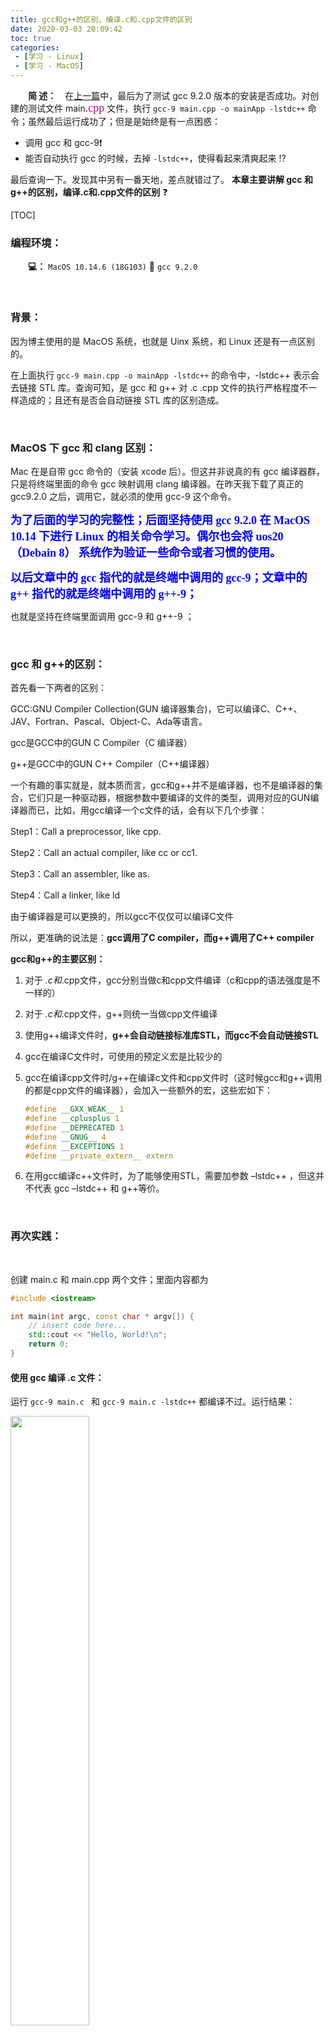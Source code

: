 ```yaml
---
title: gcc和g++的区别，编译.c和.cpp文件的区别
date: 2020-03-03 20:09:42
toc: true
categories: 
 - [学习 - Linux]
 - [学习 - MacOS]
---
```




　　**简  述：**　在[上一篇](https://blog.csdn.net/qq_33154343/article/details/104639656)中，最后为了测试 gcc 9.2.0 版本的安装是否成功。对创建的测试文件 main<font color=#D0087E size=4 face="幼圆">.cpp</font> 文件，执行 `gcc-9 main.cpp -o mainApp -lstdc++` 命令；虽然最后运行成功了；但是是始终是有一点困惑：

- 调用 gcc 和 gcc-9❗️
- 能否自动执行 gcc 的时候，去掉 `-lstdc++`，使得看起来清爽起来 ⁉️

最后查询一下。发现其中另有一番天地，差点就错过了。 **本章主要讲解 gcc 和 g++的区别，编译.c和.cpp文件的区别** ❓

<!-- more -->

[TOC]

### 编程环境：

　　**💻：**  `MacOS 10.14.6 (18G103)` 📎 `gcc 9.2.0`

<br>

### 背景：

因为博主使用的是 MacOS 系统，也就是 Uinx 系统，和 Linux 还是有一点区别的。

在上面执行 `gcc-9 main.cpp -o mainApp -lstdc++` 的命令中，-lstdc++ 表示会去链接 STL 库。查询可知，是 gcc 和 g++ 对 .c .cpp 文件的执行严格程度不一样造成的；且还有是否会自动链接 STL 库的区别造成。

<br>

### MacOS 下 gcc 和 clang 区别：

Mac 在是自带 gcc 命令的（安装 xcode 后）。但这并非说真的有 gcc 编译器群，只是将终端里面的命令 gcc 映射调用 clang 编译器。在昨天我下载了真正的 gcc9.2.0 之后，调用它，就必须的使用 gcc-9 这个命令。



<font color=#0000FF size=4 face="幼圆">**为了后面的学习的完整性；后面坚持使用 gcc 9.2.0 在 MacOS 10.14 下进行 Linux 的相关命令学习。偶尔也会将 uos20（Debain 8） 系统作为验证一些命令或者习惯的使用。**</font> 



<font color=#0000FF size=4 face="幼圆">**以后文章中的 gcc 指代的就是终端中调用的 gcc-9；文章中的 g++ 指代的就是终端中调用的 g++-9；**</font>



也就是坚持在终端里面调用 gcc-9 和 g++-9 ；

<br>

### gcc 和 g++的区别：

首先看一下两者的区别：

GCC:GNU Compiler Collection(GUN 编译器集合)，它可以编译C、C++、JAV、Fortran、Pascal、Object-C、Ada等语言。

gcc是GCC中的GUN C Compiler（C 编译器）

g++是GCC中的GUN C++ Compiler（C++编译器）

一个有趣的事实就是，就本质而言，gcc和g++并不是编译器，也不是编译器的集合，它们只是一种驱动器，根据参数中要编译的文件的类型，调用对应的GUN编译器而已，比如，用gcc编译一个c文件的话，会有以下几个步骤：

Step1：Call a preprocessor, like cpp.

Step2：Call an actual compiler, like cc or cc1.

Step3：Call an assembler, like as.

Step4：Call a linker, like ld

由于编译器是可以更换的，所以gcc不仅仅可以编译C文件

所以，更准确的说法是：**gcc调用了C compiler，而g++调用了C++ compiler**

**gcc和g++的主要区别：** 

1. 对于 *.c和*.cpp文件，gcc分别当做c和cpp文件编译（c和cpp的语法强度是不一样的）

2. 对于 *.c和*.cpp文件，g++则统一当做cpp文件编译

3. 使用g++编译文件时，**g++会自动链接标准库STL，而gcc不会自动链接STL**

4. gcc在编译C文件时，可使用的预定义宏是比较少的

5. gcc在编译cpp文件时/g++在编译c文件和cpp文件时（这时候gcc和g++调用的都是cpp文件的编译器），会加入一些额外的宏，这些宏如下：

   ```cpp
   #define __GXX_WEAK__ 1
   #define __cplusplus 1
   #define __DEPRECATED 1
   #define __GNUG__ 4
   #define __EXCEPTIONS 1
   #define __private_extern__ extern
   ```

6. 在用gcc编译c++文件时，为了能够使用STL，需要加参数 –lstdc++ ，但这并不代表 gcc –lstdc++ 和 g++等价。

<br>

### 再次实践：

<br>

创建 main.c 和 main.cpp 两个文件；里面内容都为

```cpp
#include <iostream>

int main(int argc, const char * argv[]) {
    // insert code here...
    std::cout << "Hello, World!\n";
    return 0;
}
```



#### 使用 gcc 编译 .c 文件：

运行 `gcc-9 main.c ` 和 `gcc-9 main.c -lstdc++` 都编译不过。运行结果：

  <img src="https://raw.githubusercontent.com/touwoyimuli/FigureBed/blog-imange/img02/mark_Snip20200303_204442.png" width="50%"/>

**结论：** 即使添加 -lstdc++ 依旧报错，因为 iostream 是属于 c++的内容，*.c 文件使用 gcc 会当做 C语言的严格程度和范围来编译。<font color=#FF0000  size=4 face="幼圆">**c语言** 应该用 stdio.h，**c++** 才用 iostream</font> 



#### 使用 gcc 编译 .cpp 文件：

运行 `gcc-9 main.cpp` 编译失败；运行 `gcc-9 main.cpp -lstdc++` 编译运行成功。运行结果如下：

  <img src="https://raw.githubusercontent.com/touwoyimuli/FigureBed/blog-imange/img02/mark_Snip20200303_205222.png" width="70%" />

**结论：**  gcc 都是 将 cpp 按照 c++ 的严格程度和范围来编译，但是不会自动链接 STL 库。



#### 使用 g++ 编译 .c 文件：

运行命令，运行结果：

  <img src="https://raw.githubusercontent.com/touwoyimuli/FigureBed/blog-imange/img02/mark_Snip20200303_210956.png" width="50%" />

**结论：** g++ 将 .c 按照 c++ 的严格程度和范围来编译，且会自动链接 STL 库。



#### 使用 g++ 编译 .cpp 文件「推荐」：

运行 `g++-9 main.cpp`，简直太清爽了。运行结果：

  <img src="https://raw.githubusercontent.com/touwoyimuli/FigureBed/blog-imange/img02/mark_Snip20200303_210444.png" width="50%" />

**结论:**  g++ 用来编译 .cpp 文件是最为清爽的和合适的。

<br>

### 总结：

gcc 和 g++ 都是根据 文件的后缀名称 .c .cpp；来判断是否以 C语言 还是 c++ 来编译文件。

且**g++会自动链接标准库STL，而gcc不会自动链接STL** 。



以后更推荐使用 g++。

<br>

### 源码下载：

[02_c_cpp](https://github.com/touwoyimuli/linuxExample/tree/master/02_c_cpp) 

**参考文章：**

[https://www.zhihu.com/question/20940822/answer/536826078](https://www.zhihu.com/question/20940822/answer/536826078) 

<br>

> <font color=#D0087E  size=4 face="幼圆">**📌本篇的[csdn](https://blog.csdn.net/qq_33154343)/[github.io](https://touwoyimuli.github.io/)同步博文:** </font>  [gcc和g++的区别，编译.c和.cpp文件的区别](https://blog.csdn.net/qq_33154343/article/details/104645129)





